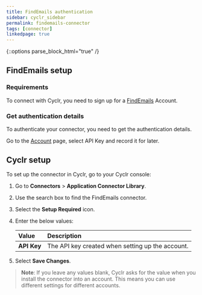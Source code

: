 ```yaml
---
title: FindEmails authentication
sidebar: cyclr_sidebar
permalink: findemails-connector
tags: [connector]
linkedpage: true
---
```

{::options parse_block_html="true" /}
<section class="card">

## FindEmails setup

### Requirements

To connect with Cyclr, you need to sign up for a [FindEmails](https://www.findemails.com/registration?) Account.

### Get authentication details

To authenticate your connector, you need to get the authentication details. 

Go to the [Account](https://www.findemails.com/account/api) page, select API Key and record it for later.

</section>
<section class="card">

## Cyclr setup

To set up the <connector name> connector in Cyclr, go to your Cyclr console:

1. Go to **Connectors** > **Application Connector Library**.

2. Use the search box to find the FindEmails connector.

3. Select the **Setup Required** icon.

4. Enter the below values:

   | **Value**          | **Description**                                   |
   | :----------------- | :------------------------------------------------ |
   | **API Key**        | The API key created when setting up the account.  |

5. Select **Save Changes**.

> **Note**: If you leave any values blank, Cyclr asks for the value when you install the connector into an account. This means you can use different settings for different accounts.

</section>
